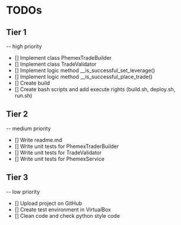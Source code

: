 # TODOs

## Tier 1
-- high priority

* [] Implement class PhemexTradeBuilder
* [] Implement class TradeValidator
* [] Implement logic method __is_successful_set_leverage()
* [] Implement logic method __is_successful_place_trade()
* [] Create build
* [] Create bash scripts and add execute rights (build.sh, deploy.sh, run.sh)

## Tier 2
-- medium priority

* [] Write readme.md
* [] Write unit tests for PhemexTraderBuilder
* [] Write unit tests for TradeValidator
* [] Write unit tests for PhemexService

## Tier 3
-- low priority

* [] Upload project on GitHub
* [] Create test environment in VirtualBox
* [] Clean code and check python style code